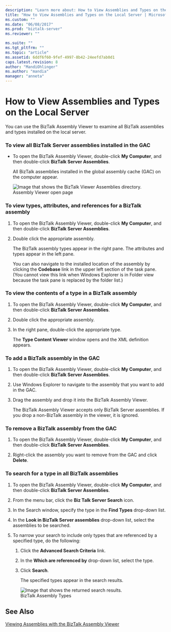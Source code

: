 ```yaml
---
description: "Learn more about: How to View Assemblies and Types on the Local Server"
title: "How to View Assemblies and Types on the Local Server | Microsoft Docs"
ms.custom: ""
ms.date: "06/08/2017"
ms.prod: "biztalk-server"
ms.reviewer: ""

ms.suite: ""
ms.tgt_pltfrm: ""
ms.topic: "article"
ms.assetid: 6ddf6f60-9fef-4997-8b42-24eefd7ab0d1
caps.latest.revision: 8
author: "MandiOhlinger"
ms.author: "mandia"
manager: "anneta"
---
```

# How to View Assemblies and Types on the Local Server
You can use the BizTalk Assembly Viewer to examine all BizTalk assemblies and types installed on the local server.  
  
### To view all BizTalk Server assemblies installed in the GAC  
  
-   To open the BizTalk Assembly Viewer, double-click **My Computer**, and then double-click **BizTalk Server Assemblies**.  
  
     All BizTalk assemblies installed in the global assembly cache (GAC) on the computer appear.  
  
     ![Image that shows the BizTalk Viewer Assemblies directory.](../core/media/ebiz-deply-asblyvieweropenpage.gif "ebiz_deply_asblyvieweropenpage")  
Assembly Viewer open page  
  
### To view types, attributes, and references for a BizTalk assembly  
  
1.  To open the BizTalk Assembly Viewer, double-click **My Computer**, and then double-click **BizTalk Server Assemblies**.  
  
2.  Double click the appropriate assembly.  
  
     The BizTalk assembly types appear in the right pane. The attributes and types appear in the left pane.  
  
     You can also navigate to the installed location of the assembly by clicking the **Codebase** link in the upper left section of the task pane. (You cannot view this link when Windows Explorer is in Folder view because the task pane is replaced by the folder list.)  
  
### To view the contents of a type in a BizTalk assembly  
  
1.  To open the BizTalk Assembly Viewer, double-click **My Computer**, and then double-click **BizTalk Server Assemblies**.  
  
2.  Double click the appropriate assembly.  
  
3.  In the right pane, double-click the appropriate type.  
  
     The **Type Content Viewer** window opens and the XML definition appears.  
  
### To add a BizTalk assembly in the GAC  
  
1.  To open the BizTalk Assembly Viewer, double-click **My Computer**, and then double-click **BizTalk Server Assemblies**.  
  
2.  Use Windows Explorer to navigate to the assembly that you want to add in the GAC.  
  
3.  Drag the assembly and drop it into the BizTalk Assembly Viewer.  
  
     The BizTalk Assembly Viewer accepts only BizTalk Server assemblies. If you drop a non-BizTalk assembly in the viewer, it is ignored.  
  
### To remove a BizTalk assembly from the GAC  
  
1.  To open the BizTalk Assembly Viewer, double-click **My Computer**, and then double-click **BizTalk Server Assemblies**.  
  
2.  Right-click the assembly you want to remove from the GAC and click **Delete**.  
  
### To search for a type in all BizTalk assemblies  
  
1.  To open the BizTalk Assembly Viewer, double-click **My Computer**, and then double-click **BizTalk Server Assemblies**.  
  
2.  From the menu bar, click the **Biz Talk Server Search** icon.  
  
3.  In the Search window, specify the type in the **Find Types** drop-down list.  
  
4.  In the **Look in BizTalk Server assemblies** drop-down list, select the assemblies to be searched.  
  
5.  To narrow your search to include only types that are referenced by a specified type, do the following:  
  
    1.  Click the **Advanced Search Criteria** link.  
  
    2.  In the **Which are referenced by** drop-down list, select the type.  
  
    3.  Click **Search**.  
  
         The specified types appear in the search results.  
  
         ![Image that shows the returned search results.](../core/media/ebiz-depl-asblyviewtypes.gif "ebiz_depl_asblyviewtypes")  
BizTalk Assembly Types  
  
## See Also  
 [Viewing Assemblies with the BizTalk Assembly Viewer](../core/viewing-assemblies-with-the-biztalk-assembly-viewer.md)
